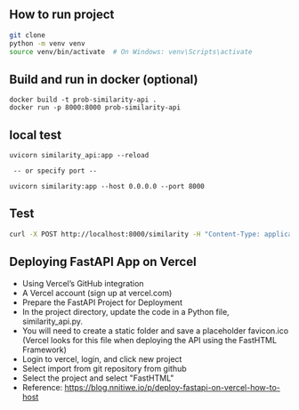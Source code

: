 ## How to run project 

```bash
git clone
python -m venv venv
source venv/bin/activate  # On Windows: venv\Scripts\activate
```

## Build and run in docker (optional)
```
docker build -t prob-similarity-api .
docker run -p 8000:8000 prob-similarity-api
```

## local test
```
uvicorn similarity_api:app --reload

 -- or specify port --

uvicorn similarity:app --host 0.0.0.0 --port 8000
```

## Test
```bash
curl -X POST http://localhost:8000/similarity -H "Content-Type: application/json" -d '{"a": "General Expense", "b": "Rental Expense"}'
```


## Deploying FastAPI App on Vercel
* Using Vercel’s GitHub integration
* A Vercel account (sign up at vercel.com)
* Prepare the FastAPI Project for Deployment
* In the project directory, update the code in a Python file, similarity_api.py. 
* You will need to create a static folder and save a placeholder favicon.ico (Vercel looks for this file when deploying the API using the FastHTML Framework)
* Login to vercel, login, and click new project
* Select import from git repository from github 
* Select the project and select "FastHTML"
* Reference: https://blog.nnitiwe.io/p/deploy-fastapi-on-vercel-how-to-host